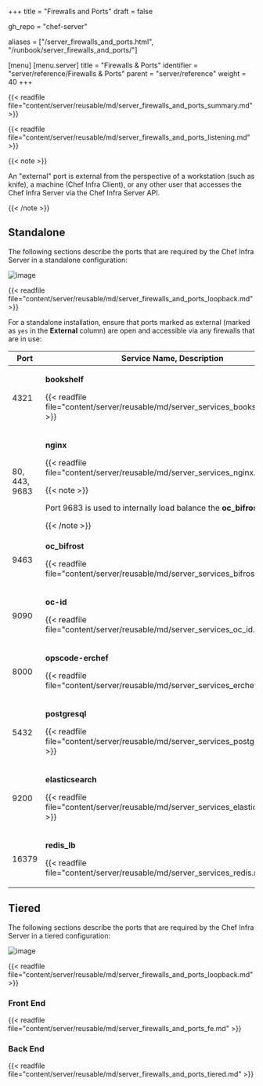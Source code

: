 +++
title = "Firewalls and Ports"
draft = false

gh_repo = "chef-server"

aliases = ["/server_firewalls_and_ports.html", "/runbook/server_firewalls_and_ports/"]

[menu]
  [menu.server]
    title = "Firewalls & Ports"
    identifier = "server/reference/Firewalls & Ports"
    parent = "server/reference"
    weight = 40
+++

{{< readfile file="content/server/reusable/md/server_firewalls_and_ports_summary.md" >}}

{{< readfile file="content/server/reusable/md/server_firewalls_and_ports_listening.md" >}}

{{< note >}}

An "external" port is external from the perspective of a workstation
(such as knife), a machine (Chef Infra Client), or any other user that
accesses the Chef Infra Server via the Chef Infra Server API.

{{< /note >}}

## Standalone

The following sections describe the ports that are required by the Chef
Infra Server in a standalone configuration:

![image](/images/server/chef_server_ports_standalone.png)

{{< readfile file="content/server/reusable/md/server_firewalls_and_ports_loopback.md" >}}

For a standalone installation, ensure that ports marked as external
(marked as `yes` in the **External** column) are open and accessible via
any firewalls that are in use:

<table>
<colgroup>
<col style="width: 11%" />
<col style="width: 77%" />
<col style="width: 11%" />
</colgroup>
<thead>
<tr class="header">
<th>Port</th>
<th>Service Name, Description</th>
<th>External</th>
</tr>
</thead>
<tbody>
<tr>
<td><p>4321</p></td>
<td><p><strong>bookshelf</strong></p>
<p>{{< readfile file="content/server/reusable/md/server_services_bookshelf.md" >}}</p></td>
<td><p>no</p></td>
</tr>
<tr>
<td><p>80, 443, 9683</p></td>
<td><p><strong>nginx</strong></p>
<p>{{< readfile file="content/server/reusable/md/server_services_nginx.md" >}}</p>
{{< note >}}
<p>Port 9683 is used to internally load balance the <strong>oc_bifrost</strong> service.</p>
{{< /note >}}</td>
<td><p>yes</p></td>
</tr>
<tr>
<td><p>9463</p></td>
<td><p><strong>oc_bifrost</strong></p>
<p>{{< readfile file="content/server/reusable/md/server_services_bifrost.md" >}}</p></td>
<td></td>
</tr>
<tr>
<td><p>9090</p></td>
<td><p><strong>oc-id</strong></p>
<p>{{< readfile file="content/server/reusable/md/server_services_oc_id.md" >}}</p></td>
<td></td>
</tr>
<tr>
<td><p>8000</p></td>
<td><p><strong>opscode-erchef</strong></p>
<p>{{< readfile file="content/server/reusable/md/server_services_erchef.md" >}}</p></td>
<td></td>
</tr>
<tr>
<td><p>5432</p></td>
<td><p><strong>postgresql</strong></p>
<p>{{< readfile file="content/server/reusable/md/server_services_postgresql.md" >}}</p></td>
<td></td>
</tr>
<tr>
<td><p>9200</p></td>
<td><p><strong>elasticsearch</strong></p>
<p>{{< readfile file="content/server/reusable/md/server_services_elasticsearch.md" >}}</p></td>
<td></td>
</tr>
<tr>
<td><p>16379</p></td>
<td><p><strong>redis_lb</strong></p>
<p>{{< readfile file="content/server/reusable/md/server_services_redis.md" >}}</p></td>
<td></td>
</tr>
</tbody>
</table>

## Tiered

The following sections describe the ports that are required by the Chef
Infra Server in a tiered configuration:

![image](/images/server/chef_server_ports_tiered.png)

{{< readfile file="content/server/reusable/md/server_firewalls_and_ports_loopback.md" >}}

### Front End

{{< readfile file="content/server/reusable/md/server_firewalls_and_ports_fe.md" >}}

### Back End

{{< readfile file="content/server/reusable/md/server_firewalls_and_ports_tiered.md" >}}
